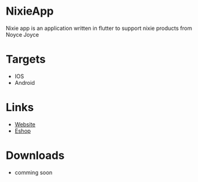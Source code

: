 # NixieApp
Nixie app is an application written in flutter to support nixie products from Noyce Joyce

# Targets
- IOS
- Android

# Links
- [Website](https://noycejoyce.com/)
- [Eshop](https://eshop.3dsimo.com/collections/noyce-joyce-design-and-decoration)

# Downloads
- comming soon
